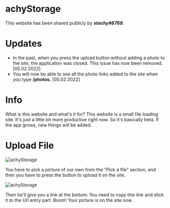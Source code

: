 
#  achyStorage

This website has been shared publicly by ***stachy#8769.***

#  Updates

-  In the past, when you press the upload button without adding a photo to the site, the application was closed. This issue has now been removed. [05.02.2022]
-  You will now be able to see all the photo links added to the site when you type **/photos.** [05.02.2022]

#  Info

What is this website and what's it for?
This website is a small file loading site. It's just a little bit more productive right now. So it's basically beta. If the app grows, new things will be added.

#  Upload File

![achyStorage](https://i.hizliresim.com/je1pt56.png)

You have to pick a picture of our own from the "Pick a file" section, and then you have to press the button to upload it on the site.

![achyStorage](https://i.hizliresim.com/78tko5u.png)

Then he'll give you a link at the bottom. You need to copy this link and stick it to the Url entry part.
Boom! Your picture is on the site now.
